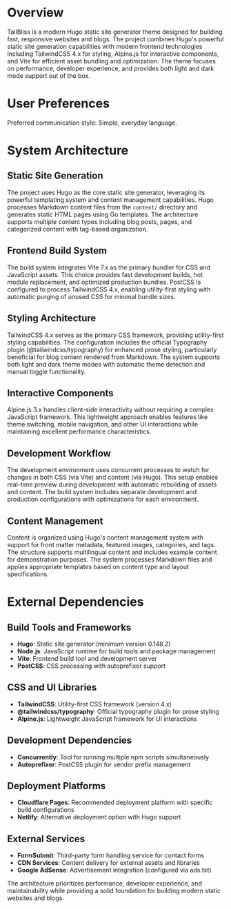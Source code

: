 # Overview

TailBliss is a modern Hugo static site generator theme designed for building fast, responsive websites and blogs. The project combines Hugo's powerful static site generation capabilities with modern frontend technologies including TailwindCSS 4.x for styling, Alpine.js for interactive components, and Vite for efficient asset bundling and optimization. The theme focuses on performance, developer experience, and provides both light and dark mode support out of the box.

# User Preferences

Preferred communication style: Simple, everyday language.

# System Architecture

## Static Site Generation
The project uses Hugo as the core static site generator, leveraging its powerful templating system and content management capabilities. Hugo processes Markdown content files from the `content/` directory and generates static HTML pages using Go templates. The architecture supports multiple content types including blog posts, pages, and categorized content with tag-based organization.

## Frontend Build System
The build system integrates Vite 7.x as the primary bundler for CSS and JavaScript assets. This choice provides fast development builds, hot module replacement, and optimized production bundles. PostCSS is configured to process TailwindCSS 4.x, enabling utility-first styling with automatic purging of unused CSS for minimal bundle sizes.

## Styling Architecture
TailwindCSS 4.x serves as the primary CSS framework, providing utility-first styling capabilities. The configuration includes the official Typography plugin (@tailwindcss/typography) for enhanced prose styling, particularly beneficial for blog content rendered from Markdown. The system supports both light and dark theme modes with automatic theme detection and manual toggle functionality.

## Interactive Components
Alpine.js 3.x handles client-side interactivity without requiring a complex JavaScript framework. This lightweight approach enables features like theme switching, mobile navigation, and other UI interactions while maintaining excellent performance characteristics.

## Development Workflow
The development environment uses concurrent processes to watch for changes in both CSS (via Vite) and content (via Hugo). This setup enables real-time preview during development with automatic rebuilding of assets and content. The build system includes separate development and production configurations with optimizations for each environment.

## Content Management
Content is organized using Hugo's content management system with support for front matter metadata, featured images, categories, and tags. The structure supports multilingual content and includes example content for demonstration purposes. The system processes Markdown files and applies appropriate templates based on content type and layout specifications.

# External Dependencies

## Build Tools and Frameworks
- **Hugo**: Static site generator (minimum version 0.148.2)
- **Node.js**: JavaScript runtime for build tools and package management
- **Vite**: Frontend build tool and development server
- **PostCSS**: CSS processing with autoprefixer support

## CSS and UI Libraries
- **TailwindCSS**: Utility-first CSS framework (version 4.x)
- **@tailwindcss/typography**: Official typography plugin for prose styling
- **Alpine.js**: Lightweight JavaScript framework for UI interactions

## Development Dependencies
- **Concurrently**: Tool for running multiple npm scripts simultaneously
- **Autoprefixer**: PostCSS plugin for vendor prefix management

## Deployment Platforms
- **Cloudflare Pages**: Recommended deployment platform with specific build configurations
- **Netlify**: Alternative deployment option with Hugo support

## External Services
- **FormSubmit**: Third-party form handling service for contact forms
- **CDN Services**: Content delivery for external assets and libraries
- **Google AdSense**: Advertisement integration (configured via ads.txt)

The architecture prioritizes performance, developer experience, and maintainability while providing a solid foundation for building modern static websites and blogs.